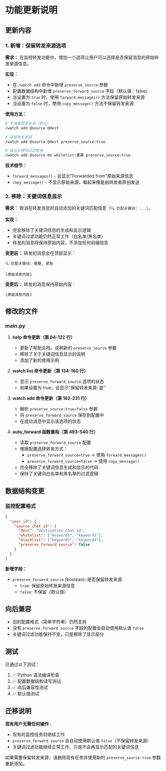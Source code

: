 # 功能更新说明

## 更新内容

### 1. 新增：保留转发来源选项

**需求：** 在监控转发功能中，增加一个选项让用户可以选择是否保留消息的原始转发来源信息。

**实现：**
- 在 `/watch add` 命令中新增 `preserve_source` 参数
- 配置数据结构中新增 `preserve_forward_source` 字段（默认值：false）
- 当设置为 `true` 时，使用 `forward_messages()` 方法保留原始转发来源
- 当设置为 `false` 时，使用 `copy_message()` 方法不保留转发来源

**使用方法：**
```bash
# 不保留转发来源（默认）
/watch add @source @dest

# 保留转发来源
/watch add @source @dest preserve_source:true

# 结合关键词过滤使用
/watch add @source me whitelist:重要 preserve_source:true
```

**技术细节：**
- `forward_messages()` - 会显示"Forwarded from"原始来源信息
- `copy_message()` - 不显示原始来源，看起来像是由转发者原创发送

### 2. 移除：关键词信息显示

**需求：** 取消在转发消息时自动添加的关键词匹配信息（`🔍 匹配关键词: ...`）。

**实现：**
- 完全移除了关键词信息的生成和显示逻辑
- 关键词过滤功能仍然正常工作（白名单/黑名单）
- 转发的消息将保持原始内容，不添加任何前缀信息

**变更前：**
转发的消息会在顶部显示：
```
🔍 匹配关键词: 重要, 紧急

[原始消息内容]
```

**变更后：**
转发的消息保持原始内容：
```
[原始消息内容]
```

## 修改的文件

### main.py

1. **help 命令更新（第 84-122 行）**
   - 更新了帮助文档，说明新的 `preserve_source` 参数
   - 移除了关于关键词信息显示的说明
   - 添加了新的使用示例

2. **watch list 命令更新（第 134-160 行）**
   - 显示 `preserve_forward_source` 选项的状态
   - 如果设置为 true，会显示"保留转发来源: 是"

3. **watch add 命令更新（第 162-231 行）**
   - 解析 `preserve_source:true/false` 参数
   - 将 `preserve_forward_source` 保存到配置中
   - 在成功消息中显示该选项的状态

4. **auto_forward 函数重构（第 493-540 行）**
   - 读取 `preserve_forward_source` 配置
   - 根据配置选择转发方式：
     - `preserve_forward_source=true` → 使用 `forward_messages()`
     - `preserve_forward_source=false` → 使用 `copy_message()`
   - 完全移除了关键词信息生成和显示的代码
   - 保持了关键词白名单和黑名单的过滤逻辑

## 数据结构变更

### 监控配置格式

```json
{
  "user_id": {
    "source_chat_id": {
      "dest": "destination_chat_id",
      "whitelist": ["keyword1", "keyword2"],
      "blacklist": ["keyword3", "keyword4"],
      "preserve_forward_source": false
    }
  }
}
```

**新增字段：**
- `preserve_forward_source` (boolean): 是否保留转发来源
  - `true`: 保留原始转发来源信息
  - `false`: 不保留（默认值）

## 向后兼容

- 旧的配置格式（简单字符串）仍然支持
- 没有 `preserve_forward_source` 字段的配置会自动使用默认值 `false`
- 关键词过滤功能保持不变，只是移除了显示部分

## 测试

已通过以下测试：
1. ✅ Python 语法编译检查
2. ✅ 配置数据结构读写测试
3. ✅ 向后兼容性测试
4. ✅ 默认值测试

## 迁移说明

**现有用户无需任何操作**：
- 现有的监控任务将继续工作
- `preserve_forward_source` 会自动使用默认值 `false`（不保留转发来源）
- 关键词过滤功能继续正常工作，只是不会再显示匹配的关键词信息

如果需要保留转发来源，请删除现有任务并使用新的 `preserve_source:true` 参数重新添加。

